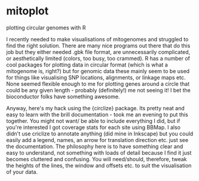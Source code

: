 # mitoplot
plotting circular genomes with R

I recently needed to make visualisations of mitogenomes and struggled to find the right solution. There are many nice 
programs out there that do this job but they either needed .gbk file format, are unnecessarily complicated, or aesthetically 
limited (colors, too busy, too crammed). R has a number of cool packages for plotting data in circular format (which is what 
a mitogenome is, right?) but for genomic data these mainly seem to be used for things like visualising SNP locations, 
alignments, or linkage maps etc. None seemed flexible enough to me for plotting genes around a circle that could be any given 
length - probably (definitely!) me not seeing it! I bet the bioconductor folks have something awesome. 

Anyway, here's my hack using the {circlize} package. Its pretty neat and easy to learn with the brill documentation - took 
me an evening to put this together.  You might not want/ be able to include everything I did, but if you're interested I got 
coverage stats for each site using BBMap. I also didn't use criclize to annotate anything (did mine in Inkscape) but you could 
easily add a legend, names, an arrow for translation direction etc. just see the documentation. The philosophy here is to have 
something clear and easy to understand, not something with loads of detail because I find it just becomes cluttered and 
confusing. You will need/should, therefore, tweak the heights of the lines, the window and offsets etc. to suit the 
visualisation of your data. 
